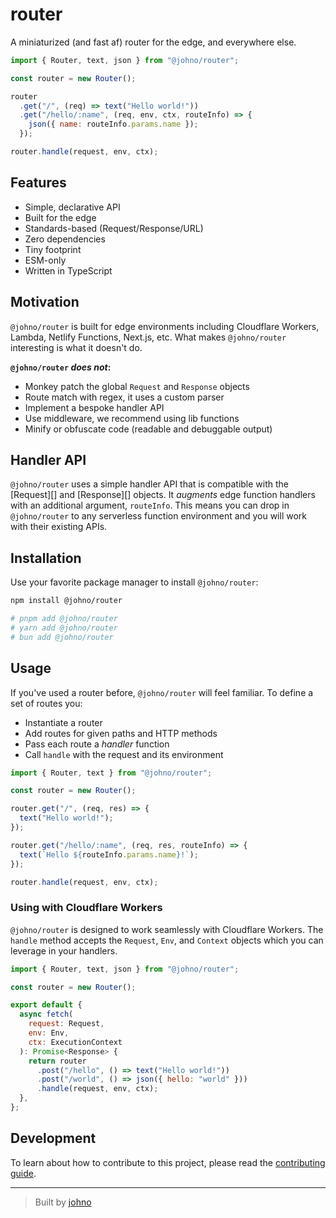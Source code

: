 # router

A miniaturized (and fast af) router for the edge, and everywhere else.

```js
import { Router, text, json } from "@johno/router";

const router = new Router();

router
  .get("/", (req) => text("Hello world!"))
  .get("/hello/:name", (req, env, ctx, routeInfo) => {
    json({ name: routeInfo.params.name });
  });

router.handle(request, env, ctx);
```

## Features

- Simple, declarative API
- Built for the edge
- Standards-based (Request/Response/URL)
- Zero dependencies
- Tiny footprint
- ESM-only
- Written in TypeScript

## Motivation

`@johno/router` is built for edge environments including Cloudflare Workers, Lambda, Netlify Functions, Next.js, etc.
What makes `@johno/router` interesting is what it doesn't do.

**`@johno/router` _does not_:**

- Monkey patch the global `Request` and `Response` objects
- Route match with regex, it uses a custom parser
- Implement a bespoke handler API
- Use middleware, we recommend using lib functions
- Minify or obfuscate code (readable and debuggable output)

## Handler API

`@johno/router` uses a simple handler API that is compatible with the [Request][] and [Response][] objects. It _augments_
edge function handlers with an additional argument, `routeInfo`. This means you can drop in `@johno/router` to any serverless
function environment and you will work with their existing APIs.

## Installation

Use your favorite package manager to install `@johno/router`:

```sh
npm install @johno/router

# pnpm add @johno/router
# yarn add @johno/router
# bun add @johno/router
```

## Usage

If you've used a router before, `@johno/router` will feel familiar.
To define a set of routes you:

- Instantiate a router
- Add routes for given paths and HTTP methods
- Pass each route a _handler_ function
- Call `handle` with the request and its environment

```js
import { Router, text } from "@johno/router";

const router = new Router();

router.get("/", (req, res) => {
  text("Hello world!");
});

router.get("/hello/:name", (req, res, routeInfo) => {
  text(`Hello ${routeInfo.params.name}!`);
});

router.handle(request, env, ctx);
```

### Using with Cloudflare Workers

`@johno/router` is designed to work seamlessly with Cloudflare Workers.
The `handle` method accepts the `Request`, `Env`, and `Context` objects
which you can leverage in your handlers.

```js
import { Router, text, json } from "@johno/router";

const router = new Router();

export default {
  async fetch(
    request: Request,
    env: Env,
    ctx: ExecutionContext
  ): Promise<Response> {
    return router
      .post("/hello", () => text("Hello world!"))
      .post("/world", () => json({ hello: "world" }))
      .handle(request, env, ctx);
  },
};
```

## Development

To learn about how to contribute to this project, please read the [contributing guide](.github/contributing.md).

---

> Built by [johno](https://johno.com)
